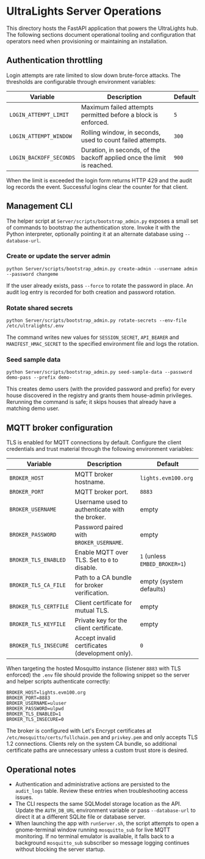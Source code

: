 # UltraLights Server Operations

This directory hosts the FastAPI application that powers the UltraLights hub.
The following sections document operational tooling and configuration that
operators need when provisioning or maintaining an installation.

## Authentication throttling

Login attempts are rate limited to slow down brute-force attacks. The
thresholds are configurable through environment variables:

| Variable | Description | Default |
| --- | --- | --- |
| `LOGIN_ATTEMPT_LIMIT` | Maximum failed attempts permitted before a block is enforced. | `5` |
| `LOGIN_ATTEMPT_WINDOW` | Rolling window, in seconds, used to count failed attempts. | `300` |
| `LOGIN_BACKOFF_SECONDS` | Duration, in seconds, of the backoff applied once the limit is reached. | `900` |

When the limit is exceeded the login form returns HTTP 429 and the audit log
records the event. Successful logins clear the counter for that client.

## Management CLI

The helper script at `Server/scripts/bootstrap_admin.py` exposes a small set of
commands to bootstrap the authentication store. Invoke it with the Python
interpreter, optionally pointing it at an alternate database using
`--database-url`.

### Create or update the server admin

```
python Server/scripts/bootstrap_admin.py create-admin --username admin --password changeme
```

If the user already exists, pass `--force` to rotate the password in place. An
audit log entry is recorded for both creation and password rotation.

### Rotate shared secrets

```
python Server/scripts/bootstrap_admin.py rotate-secrets --env-file /etc/ultralights/.env
```

The command writes new values for `SESSION_SECRET`, `API_BEARER` and
`MANIFEST_HMAC_SECRET` to the specified environment file and logs the rotation.

### Seed sample data

```
python Server/scripts/bootstrap_admin.py seed-sample-data --password demo-pass --prefix demo-
```

This creates demo users (with the provided password and prefix) for every house
discovered in the registry and grants them house-admin privileges. Rerunning the
command is safe; it skips houses that already have a matching demo user.

## MQTT broker configuration

TLS is enabled for MQTT connections by default. Configure the client credentials
and trust material through the following environment variables:

| Variable | Description | Default |
| --- | --- | --- |
| `BROKER_HOST` | MQTT broker hostname. | `lights.evm100.org` |
| `BROKER_PORT` | MQTT broker port. | `8883` |
| `BROKER_USERNAME` | Username used to authenticate with the broker. | empty |
| `BROKER_PASSWORD` | Password paired with `BROKER_USERNAME`. | empty |
| `BROKER_TLS_ENABLED` | Enable MQTT over TLS. Set to `0` to disable. | `1` (unless `EMBED_BROKER=1`) |
| `BROKER_TLS_CA_FILE` | Path to a CA bundle for broker verification. | empty (system defaults) |
| `BROKER_TLS_CERTFILE` | Client certificate for mutual TLS. | empty |
| `BROKER_TLS_KEYFILE` | Private key for the client certificate. | empty |
| `BROKER_TLS_INSECURE` | Accept invalid certificates (development only). | `0` |

When targeting the hosted Mosquitto instance (listener `8883` with TLS enforced)
the `.env` file should provide the following snippet so the server and helper
scripts authenticate correctly:

```
BROKER_HOST=lights.evm100.org
BROKER_PORT=8883
BROKER_USERNAME=uluser
BROKER_PASSWORD=ulpwd
BROKER_TLS_ENABLED=1
BROKER_TLS_INSECURE=0
```

The broker is configured with Let's Encrypt certificates at
`/etc/mosquitto/certs/fullchain.pem` and `privkey.pem` and only accepts TLS 1.2
connections. Clients rely on the system CA bundle, so additional certificate
paths are unnecessary unless a custom trust store is desired.

## Operational notes

- Authentication and administrative actions are persisted to the `audit_logs`
  table. Review these entries when troubleshooting access issues.
- The CLI respects the same SQLModel storage location as the API. Update the
  `AUTH_DB_URL` environment variable or pass `--database-url` to direct it at a
  different SQLite file or database server.
- When launching the app with `runServer.sh`, the script attempts to open a
  gnome-terminal window running `mosquitto_sub` for live MQTT monitoring. If no
  terminal emulator is available, it falls back to a background `mosquitto_sub`
  subscriber so message logging continues without blocking the server startup.
